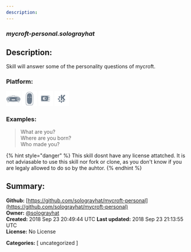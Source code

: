 ```yaml
---
description: 
---
```


### _mycroft-personal.solograyhat_  
## Description:  
Skill will answer some of the personality questions of mycroft.  
  
  
### Platform:  
 ![Mark I](../.gitbook/assets/mark-1-icon.png)  ![Mark II](../.gitbook/assets/mark-2-icon.png)  ![Picroft](../.gitbook/assets/picroft-icon.png)  ![plasmoid](../.gitbook/assets/kde.png)   
### Examples:  
> What are you?  
> Where are you born?  
> Who made you?  
  
{% hint style="danger" %}
This skill dosnt have any license attatched. It is not adviasable to use this skill nor fork or clone, as you don't know if you are legaly allowed to do so by the auhtor.
{% endhint %}
  
## Summary:  
**Github:** [https://github.com/solograyhat/mycroft-personal](https://github.com/solograyhat/mycroft-personal)  
**Owner:** [@solograyhat](https://github.com/solograyhat)  
**Created:** 2018 Sep 23 20:49:44 UTC  **Last updated:** 2018 Sep 23 21:13:55 UTC  
**License:** No License  
  
**Categories:** [ uncategorized ]   
